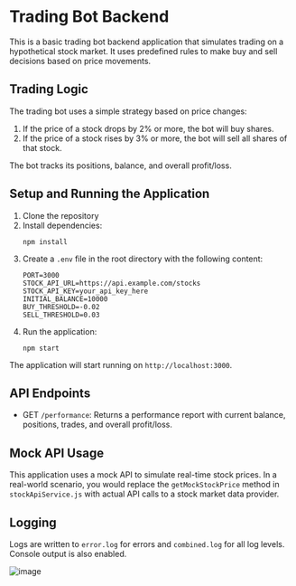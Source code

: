 # Trading Bot Backend

This is a basic trading bot backend application that simulates trading on a hypothetical stock market. It uses predefined rules to make buy and sell decisions based on price movements.

## Trading Logic

The trading bot uses a simple strategy based on price changes:

1. If the price of a stock drops by 2% or more, the bot will buy shares.
2. If the price of a stock rises by 3% or more, the bot will sell all shares of that stock.

The bot tracks its positions, balance, and overall profit/loss.

## Setup and Running the Application

1. Clone the repository
2. Install dependencies:
   ```
   npm install
   ```
3. Create a `.env` file in the root directory with the following content:
   ```
   PORT=3000
   STOCK_API_URL=https://api.example.com/stocks
   STOCK_API_KEY=your_api_key_here
   INITIAL_BALANCE=10000
   BUY_THRESHOLD=-0.02
   SELL_THRESHOLD=0.03
   ```
4. Run the application:
   ```
   npm start
   ```

The application will start running on `http://localhost:3000`.

## API Endpoints

- GET `/performance`: Returns a performance report with current balance, positions, trades, and overall profit/loss.

## Mock API Usage

This application uses a mock API to simulate real-time stock prices. In a real-world scenario, you would replace the `getMockStockPrice` method in `stockApiService.js` with actual API calls to a stock market data provider.

## Logging

Logs are written to `error.log` for errors and `combined.log` for all log levels. Console output is also enabled.

![image](https://github.com/user-attachments/assets/ba8bafd8-db1f-46d0-9dcf-9e08c60ef0bb)

